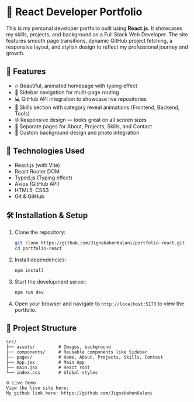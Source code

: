 # 💼 React Developer Portfolio

This is my personal developer portfolio built using **React.js**. It showcases my skills, projects, and background as a Full Stack Web Developer. The site features smooth page transitions, dynamic GitHub project fetching, a responsive layout, and stylish design to reflect my professional journey and growth.

## 🚀 Features

- 🔥 Beautiful, animated homepage with typing effect
- 🧭 Sidebar navigation for multi-page routing
- 💻 GitHub API integration to showcase live repositories
- 🧠 Skills section with category reveal animations (Frontend, Backend, Tools)
- 🌐 Responsive design — looks great on all screen sizes
- 📄 Separate pages for About, Projects, Skills, and Contact
- 🎨 Custom background design and photo integration

## 📁 Technologies Used

- React.js (with Vite)
- React Router DOM
- Typed.js (Typing effect)
- Axios (GitHub API)
- HTML5, CSS3
- Git & GitHub

## 🛠️ Installation & Setup

1. Clone the repository:
   ```bash
   git clone https://github.com/JignabahenKalani/portfolio-react.git
   cd portfolio-react
2. Install dependencies:
   ```bash
   npm install
   ```
3. Start the development server:
   ```bash
   npm run dev
   ```  
4. Open your browser and navigate to `http://localhost:5173` to view the portfolio.

## 📂 Project Structure

```
src/
├── assets/         # Images, background
├── components/     # Reusable components like Sidebar
├── pages/          # Home, About, Projects, Skills, Contact
├── App.jsx         # Main App
├── main.jsx        # React root
└── index.css       # Global styles

🌐 Live Demo
View the live site here: 
My github link here: https://github.com/JignabahenKalani